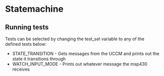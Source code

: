 # Statemachine

## Running tests

Tests can be selected by changing the test_sel variable to any of the defined tests below:

- STATE_TRANSITION - Gets messages from the UCCM and prints out the state it transitions through
- WATCH_INPUT_MODE - Prints out whatever message the msp430 receives
